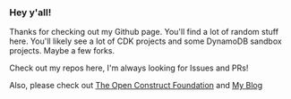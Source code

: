 ### Hey y'all!

Thanks for checking out my Github page. You'll find a lot of random stuff here. You'll likely see a lot of CDK projects and some DynamoDB sandbox projects. Maybe a few forks. 

Check out my repos here, I'm always looking for Issues and PRs!

Also, please check out [The Open Construct Foundation](openconstructfoundation.org) and [My Blog](matthewbonig.com)
